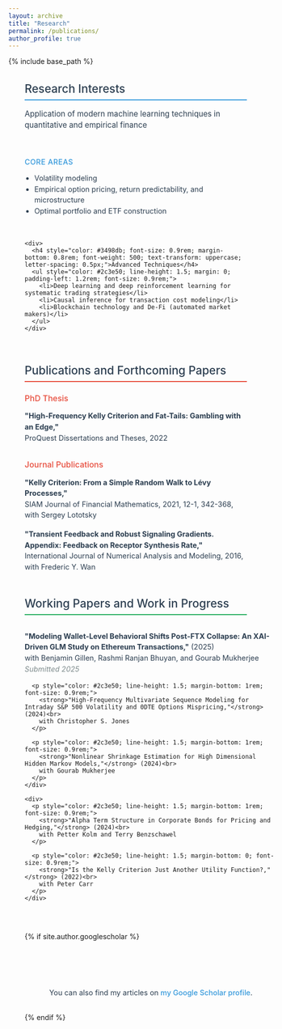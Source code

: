 ```yaml
---
layout: archive
title: "Research"
permalink: /publications/
author_profile: true
---
```


{% include base_path %}

<div style="max-width: 1000px; margin: 0 auto; padding: 0 2rem;">
  
  <!-- Research Interests -->
  <h2 style="color: #2c3e50; font-size: 1.4rem; margin-bottom: 1rem; font-weight: 500; border-bottom: 2px solid #3498db; padding-bottom: 0.5rem;">Research Interests</h2>
  <p style="color: #2c3e50; font-size: 0.95rem; line-height: 1.5; margin-bottom: 2rem;">
    Application of modern machine learning techniques in quantitative and empirical finance
  </p>
  
  <div style="display: grid; grid-template-columns: repeat(auto-fit, minmax(300px, 1fr)); gap: 2rem; margin-bottom: 3rem;">
    <div>
      <h4 style="color: #3498db; font-size: 0.9rem; margin-bottom: 0.8rem; font-weight: 500; text-transform: uppercase; letter-spacing: 0.5px;">Core Areas</h4>
      <ul style="color: #2c3e50; line-height: 1.5; margin: 0; padding-left: 1.2rem; font-size: 0.9rem;">
        <li>Volatility modeling</li>
        <li>Empirical option pricing, return predictability, and microstructure</li>
        <li>Optimal portfolio and ETF construction</li>
      </ul>
    </div>
    
    <div>
      <h4 style="color: #3498db; font-size: 0.9rem; margin-bottom: 0.8rem; font-weight: 500; text-transform: uppercase; letter-spacing: 0.5px;">Advanced Techniques</h4>
      <ul style="color: #2c3e50; line-height: 1.5; margin: 0; padding-left: 1.2rem; font-size: 0.9rem;">
        <li>Deep learning and deep reinforcement learning for systematic trading strategies</li>
        <li>Causal inference for transaction cost modeling</li>
        <li>Blockchain technology and De-Fi (automated market makers)</li>
      </ul>
    </div>
  </div>

  <!-- Publications -->
  <h2 style="color: #2c3e50; font-size: 1.4rem; margin-bottom: 1rem; font-weight: 500; border-bottom: 2px solid #e74c3c; padding-bottom: 0.5rem;">Publications and Forthcoming Papers</h2>
  
  <div style="margin-bottom: 2rem;">
    <h4 style="color: #e74c3c; font-size: 1rem; margin-bottom: 0.8rem; font-weight: 500;">PhD Thesis</h4>
    <p style="color: #2c3e50; line-height: 1.5; margin-bottom: 1rem; font-size: 0.9rem;">
      <strong>"High-Frequency Kelly Criterion and Fat-Tails: Gambling with an Edge,"</strong><br>
      ProQuest Dissertations and Theses, 2022
    </p>
  </div>
  
  <div style="margin-bottom: 3rem;">
    <h4 style="color: #e74c3c; font-size: 1rem; margin-bottom: 0.8rem; font-weight: 500;">Journal Publications</h4>
    <div style="margin-bottom: 1rem;">
      <p style="color: #2c3e50; line-height: 1.5; margin-bottom: 0.5rem; font-size: 0.9rem;">
        <strong>"Kelly Criterion: From a Simple Random Walk to Lévy Processes,"</strong><br>
        SIAM Journal of Financial Mathematics, 2021, 12-1, 342-368, with Sergey Lototsky
      </p>
    </div>
    <div>
      <p style="color: #2c3e50; line-height: 1.5; margin-bottom: 0; font-size: 0.9rem;">
        <strong>"Transient Feedback and Robust Signaling Gradients. Appendix: Feedback on Receptor Synthesis Rate,"</strong><br>
        International Journal of Numerical Analysis and Modeling, 2016, with Frederic Y. Wan
      </p>
    </div>
  </div>

  <!-- Working Papers -->
  <h2 style="color: #2c3e50; font-size: 1.4rem; margin-bottom: 1rem; font-weight: 500; border-bottom: 2px solid #27ae60; padding-bottom: 0.5rem;">Working Papers and Work in Progress</h2>
  
  <div style="display: grid; grid-template-columns: repeat(auto-fit, minmax(500px, 1fr)); gap: 2rem;">
    <div>
      <p style="color: #2c3e50; line-height: 1.5; margin-bottom: 1rem; font-size: 0.9rem;">
        <strong>"Modeling Wallet-Level Behavioral Shifts Post-FTX Collapse: An XAI-Driven GLM Study on Ethereum Transactions,"</strong> (2025)<br>
        with Benjamin Gillen, Rashmi Ranjan Bhuyan, and Gourab Mukherjee<br>
        <em style="color: #7f8c8d;">Submitted 2025</em>
      </p>
      
      <p style="color: #2c3e50; line-height: 1.5; margin-bottom: 1rem; font-size: 0.9rem;">
        <strong>"High-Frequency Multivariate Sequence Modeling for Intraday S&P 500 Volatility and 0DTE Options Mispricing,"</strong> (2024)<br>
        with Christopher S. Jones
      </p>
      
      <p style="color: #2c3e50; line-height: 1.5; margin-bottom: 1rem; font-size: 0.9rem;">
        <strong>"Nonlinear Shrinkage Estimation for High Dimensional Hidden Markov Models,"</strong> (2024)<br>
        with Gourab Mukherjee
      </p>
    </div>
    
    <div>
      <p style="color: #2c3e50; line-height: 1.5; margin-bottom: 1rem; font-size: 0.9rem;">
        <strong>"Alpha Term Structure in Corporate Bonds for Pricing and Hedging,"</strong> (2024)<br>
        with Petter Kolm and Terry Benzschawel
      </p>
      
      <p style="color: #2c3e50; line-height: 1.5; margin-bottom: 0; font-size: 0.9rem;">
        <strong>"Is the Kelly Criterion Just Another Utility Function?,"</strong> (2022)<br>
        with Peter Carr
      </p>
    </div>
  </div>

  {% if site.author.googlescholar %}
    <div style="margin-top: 3rem; text-align: center;">
      <p style="color: #2c3e50; margin: 0; font-size: 0.9rem;">
        You can also find my articles on <a href="{{site.author.googlescholar}}" style="color: #3498db; text-decoration: none; font-weight: 500;">my Google Scholar profile</a>.
      </p>
    </div>
  {% endif %}

</div>
